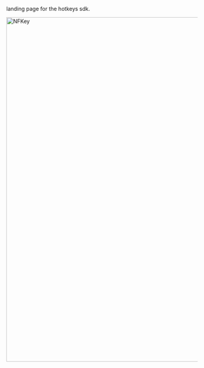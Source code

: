 
landing page for the hotkeys sdk.

<img width="909" alt="NFKey" src="https://user-images.githubusercontent.com/90976669/236003128-d9006118-20db-446b-a62b-2e94fae72958.png">

